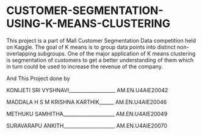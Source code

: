 # CUSTOMER-SEGMENTATION-USING-K-MEANS-CLUSTERING
This project is a part of Mall Customer Segmentation Data competition held on Kaggle. The goal of K means is to group data points into distinct non-overlapping subgroups. One of the major application of K means clustering is segmentation of customers to get a better understanding of them which in turn could be used to increase the revenue of the company.

And This Project done by

KONIJETI SRI VYSHNAVI___________________             AM.EN.U4AIE20042

MADDALA H S M KRISHNA KARTHIK______   AM.EN.U4AIE20046

METHUKU SAMHITHA_____________________                 AM.EN.U4AIE20049

SURAVARAPU ANKITH_____________________          AM.EN.U4AIE20070
